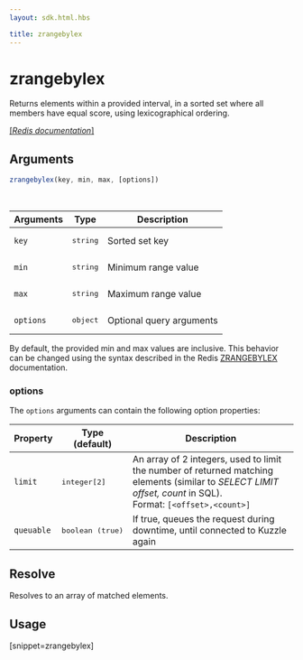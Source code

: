 ```yaml
---
layout: sdk.html.hbs

title: zrangebylex
---
```


# zrangebylex

Returns elements within a provided interval, in a sorted set where all members have equal score, using lexicographical ordering. 

[[_Redis documentation_]](https://redis.io/commands/zrangebylex)

## Arguments

```js
zrangebylex(key, min, max, [options])
```

<br/>

| Arguments    | Type    | Description |
|--------------|---------|-------------|
| `key` | <pre>string</pre> | Sorted set key |
| `min` | <pre>string</pre> | Minimum range value |
| `max` | <pre>string</pre> | Maximum range value |
| ``options`` | <pre>object</pre> | Optional query arguments |

By default, the provided min and max values are inclusive. This behavior can be changed using the syntax described in the Redis [ZRANGEBYLEX](https://redis.io/commands/zrangebylex#how-to-specify-intervals) documentation.

### options

The `options` arguments can contain the following option properties:

| Property   | Type (default)   | Description                       |
| ---------- | ------- | --------------------------------- |
| `limit` | <pre>integer[2]</pre> | An array of 2 integers, used to limit the number of returned matching elements (similar to _SELECT LIMIT offset, count_ in SQL).<br/>Format: `[<offset>,<count>]` |
| `queuable` | <pre>boolean (true)</pre> | If true, queues the request during downtime, until connected to Kuzzle again |

## Resolve

Resolves to an array of matched elements.

## Usage

[snippet=zrangebylex]
